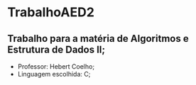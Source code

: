# TrabalhoAED2
## Trabalho para a matéria de Algoritmos e Estrutura de Dados II;
* Professor: Hebert Coelho;
* Linguagem escolhida: C;
